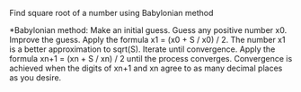 Find square root of a number using Babylonian method

*Babylonian method:
Make an initial guess. Guess any positive number x0.
Improve the guess. Apply the formula x1 = (x0 + S / x0) / 2. The number x1 is a better approximation to sqrt(S).
Iterate until convergence. Apply the formula xn+1 = (xn + S / xn) / 2 until the process converges. 
Convergence is achieved when the digits of xn+1 and xn agree to as many decimal places as you desire.